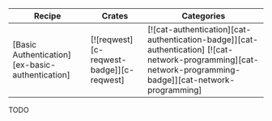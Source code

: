 | Recipe | Crates | Categories |
|--------|--------|------------|
| [Basic Authentication][ex-basic-authentication] | [![reqwest][c-reqwest-badge]][c-reqwest] | [![cat-authentication][cat-authentication-badge]][cat-authentication] [![cat-network-programming][cat-network-programming-badge]][cat-network-programming] |

<div class="hidden">
TODO
</div>
